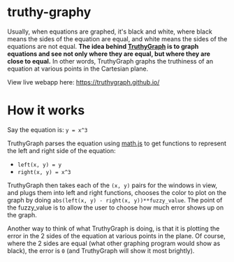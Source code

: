 # truthy-graphy

Usually, when equations are graphed, it's black and white, where black means the sides of the equation are equal, and white means the sides of the equations are not equal. **The idea behind [TruthyGraph](https://truthygraph.github.io/) is to graph equations and see not only where they are equal, but where they are close to equal.** In other words, TruthyGraph graphs the truthiness of an equation at various points in the Cartesian plane.

View live webapp here: <https://truthygraph.github.io/>

# How it works

Say the equation is: `y = x^3`

TruthyGraph parses the equation using [math.js](https://github.com/josdejong/mathjs) to get functions to represent the left and right side of the equation:

* `left(x, y) = y`
* `right(x, y) = x^3`

TruthyGraph then takes each of the `(x, y)` pairs for the windows in view, and plugs them into left and right functions, chooses the color to plot on the graph by doing `abs(left(x, y) - right(x, y))**fuzzy_value`. The point of the fuzzy_value is to allow the user to choose how much error shows up on the graph.

Another way to think of what TruthyGraph is doing, is that it is plotting the error in the 2 sides of the equation at various points in the plane. Of course, where the 2 sides are equal (what other graphing program would show as black), the error is `0` (and TruthyGraph will show it most brightly).

